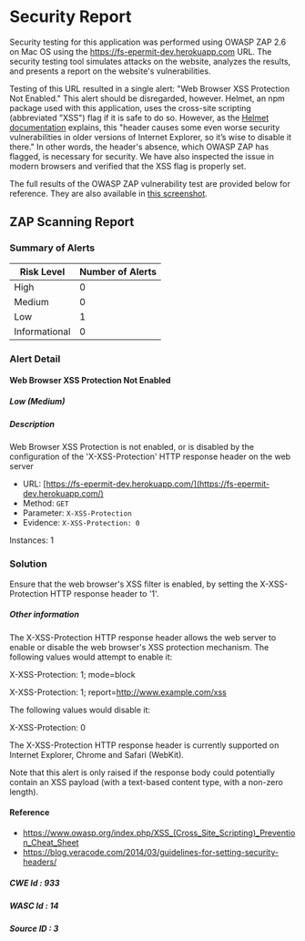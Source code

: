 # Security Report

Security testing for this application was performed using OWASP ZAP 2.6 on Mac OS using the https://fs-epermit-dev.herokuapp.com URL. The security testing tool simulates attacks on the website, analyzes the results, and presents a report on the website's vulnerabilities.

Testing of this URL resulted in a single alert: "Web Browser XSS Protection Not Enabled." This alert should be disregarded, however. Helmet, an npm package used with this application, uses the cross-site scripting (abbreviated "XSS") flag if it is safe to do so. However, as the [Helmet documentation](https://helmetjs.github.io/docs/xss-filter/) explains, this "header causes some even worse security vulnerabilities in older versions of Internet Explorer, so it’s wise to disable it there." In other words, the header's absence, which OWASP ZAP has flagged, is necessary for security. We have also inspected the issue in modern browsers and verified that the XSS flag is properly set.

The full results of the OWASP ZAP vulnerability test are provided below for reference. They are also available in [this screenshot](security_screenshot.png). 

## ZAP Scanning Report

### Summary of Alerts

| Risk Level | Number of Alerts |
| --- | --- |
| High | 0 |
| Medium | 0 |
| Low | 1 |
| Informational | 0 |

### Alert Detail

#### Web Browser XSS Protection Not Enabled

##### Low (Medium)

##### Description

Web Browser XSS Protection is not enabled, or is disabled by the configuration of the 'X-XSS-Protection' HTTP response header on the web server

- URL: [https://fs-epermit-dev.herokuapp.com/](https://fs-epermit-dev.herokuapp.com/)
- Method: `GET`
- Parameter: `X-XSS-Protection`
- Evidence: `X-XSS-Protection: 0`

Instances: 1

### Solution

Ensure that the web browser's XSS filter is enabled, by setting the X-XSS-Protection HTTP response header to '1'.

##### Other information

The X-XSS-Protection HTTP response header allows the web server to enable or disable the web browser's XSS protection mechanism. The following values would attempt to enable it:

X-XSS-Protection: 1; mode=block

X-XSS-Protection: 1; report=http://www.example.com/xss

The following values would disable it:

X-XSS-Protection: 0

The X-XSS-Protection HTTP response header is currently supported on Internet Explorer, Chrome and Safari (WebKit).

Note that this alert is only raised if the response body could potentially contain an XSS payload (with a text-based content type, with a non-zero length).</p>

#### Reference

- https://www.owasp.org/index.php/XSS_(Cross_Site_Scripting)_Prevention_Cheat_Sheet
- https://blog.veracode.com/2014/03/guidelines-for-setting-security-headers/

##### CWE Id : 933

##### WASC Id : 14

##### Source ID : 3
